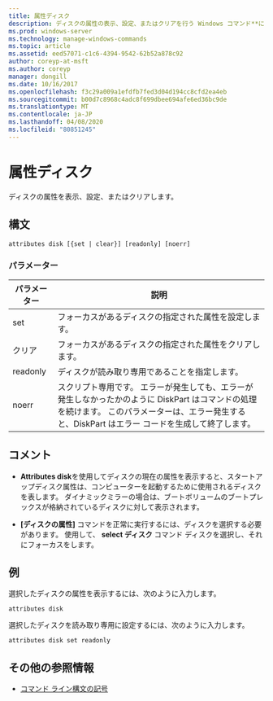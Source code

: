 ```yaml
---
title: 属性ディスク
description: ディスクの属性の表示、設定、またはクリアを行う Windows コマンド**に関するトピックを参照**してください。
ms.prod: windows-server
ms.technology: manage-windows-commands
ms.topic: article
ms.assetid: eed57071-c1c6-4394-9542-62b52a878c92
author: coreyp-at-msft
ms.author: coreyp
manager: dongill
ms.date: 10/16/2017
ms.openlocfilehash: f3c29a009a1efdfb7fed3d04d194cc8cfd2ea4eb
ms.sourcegitcommit: b00d7c8968c4adc8f699dbee694afe6ed36bc9de
ms.translationtype: MT
ms.contentlocale: ja-JP
ms.lasthandoff: 04/08/2020
ms.locfileid: "80851245"
---
```

# <a name="attributes-disk"></a>属性ディスク

ディスクの属性を表示、設定、またはクリアします。

## <a name="syntax"></a>構文

```
attributes disk [{set | clear}] [readonly] [noerr]
```

### <a name="parameters"></a>パラメーター

| パラメーター | 説明 |
| --------- | ----------- |
| set | フォーカスがあるディスクの指定された属性を設定します。 |
| クリア | フォーカスがあるディスクの指定された属性をクリアします。 |
| readonly | ディスクが読み取り専用であることを指定します。 |
| noerr | スクリプト専用です。 エラーが発生しても、エラーが発生しなかったかのように DiskPart はコマンドの処理を続けます。 このパラメーターは、エラー発生すると、DiskPart はエラー コードを生成して終了します。 |

## <a name="remarks"></a>コメント

-   **Attributes disk**を使用してディスクの現在の属性を表示すると、スタートアップディスク属性は、コンピューターを起動するために使用されるディスクを表します。 ダイナミックミラーの場合は、ブートボリュームのブートプレックスが格納されているディスクに対して表示されます。

-   **[ディスクの属性]** コマンドを正常に実行するには、ディスクを選択する必要があります。 使用して、 **select ディスク** コマンド ディスクを選択し、それにフォーカスをします。

## <a name="examples"></a><a name=BKMK_examples></a>例

選択したディスクの属性を表示するには、次のように入力します。

```
attributes disk
```

選択したディスクを読み取り専用に設定するには、次のように入力します。

```
attributes disk set readonly
```

## <a name="additional-references"></a>その他の参照情報

- [コマンド ライン構文の記号](command-line-syntax-key.md)